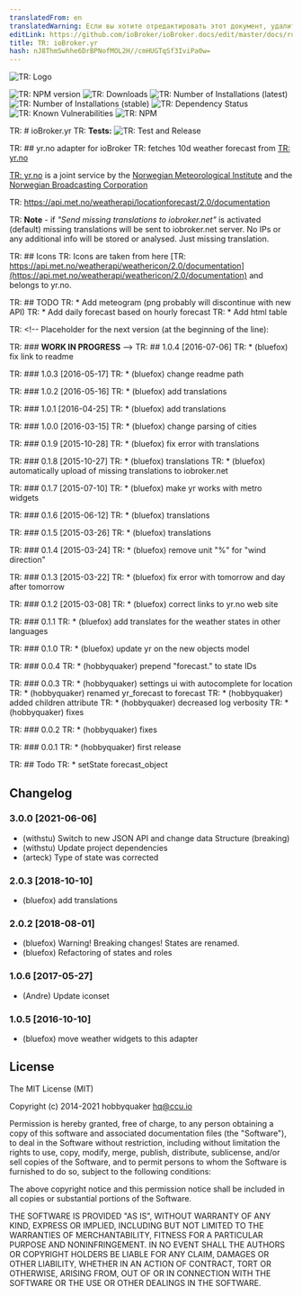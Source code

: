 ```yaml
---
translatedFrom: en
translatedWarning: Если вы хотите отредактировать этот документ, удалите поле «translationFrom», в противном случае этот документ будет снова автоматически переведен
editLink: https://github.com/ioBroker/ioBroker.docs/edit/master/docs/ru/adapterref/iobroker.yr/README.md
title: TR: ioBroker.yr
hash: nJ8ThmSwhhe6DrBPNofMOL2H//cmHUGTqSf3IviPa0w=
---
```

![TR: Logo](../../../en/adapterref/iobroker.yr/admin/yr.png)

![TR: NPM version](http://img.shields.io/npm/v/iobroker.yr.svg)
![TR: Downloads](https://img.shields.io/npm/dm/iobroker.yr.svg)
![TR: Number of Installations (latest)](http://iobroker.live/badges/yr-installed.svg)
![TR: Number of Installations (stable)](http://iobroker.live/badges/yr-stable.svg)
![TR: Dependency Status](https://img.shields.io/david/ioBroker/iobroker.yr.svg)
![TR: Known Vulnerabilities](https://snyk.io/test/github/ioBroker/ioBroker.yr/badge.svg)
![TR: NPM](https://nodei.co/npm/iobroker.yr.png?downloads=true)

TR: # ioBroker.yr
TR: **Tests:** ![TR: Test and Release](https://github.com/ioBroker/ioBroker.met/workflows/Test%20and%20Release/badge.svg)

TR: ## yr.no adapter for ioBroker
TR: fetches 10d weather forecast from [TR: yr.no](yr.no)

[TR: yr.no](yr.no) is a joint service by the [Norwegian Meteorological Institute](met.no) and the [Norwegian Broadcasting Corporation](nrk.no)

TR: https://api.met.no/weatherapi/locationforecast/2.0/documentation

TR: **Note** - if _"Send missing translations to iobroker.net"_ is activated (default) missing translations will be sent to iobroker.net server. No IPs or any additional info will be stored or analysed. Just missing translation.

TR: ## Icons
TR: Icons are taken from here [TR: https://api.met.no/weatherapi/weathericon/2.0/documentation](https://api.met.no/weatherapi/weathericon/2.0/documentation) and belongs to yr.no.

TR: ## TODO
TR: * Add meteogram (png probably will discontinue with new API)
TR: * Add daily forecast based on hourly forecast
TR: * Add html table

TR: <!-- Placeholder for the next version (at the beginning of the line):

TR: ### __WORK IN PROGRESS__ -->
TR: ## 1.0.4 [2016-07-06]
TR: * (bluefox) fix link to readme

TR: ### 1.0.3 [2016-05-17]
TR: * (bluefox) change readme path

TR: ### 1.0.2 [2016-05-16]
TR: * (bluefox) add translations

TR: ### 1.0.1 [2016-04-25]
TR: * (bluefox) add translations

TR: ### 1.0.0 [2016-03-15]
TR: * (bluefox) change parsing of cities

TR: ### 0.1.9 [2015-10-28]
TR: * (bluefox) fix error with translations

TR: ### 0.1.8 [2015-10-27]
TR: * (bluefox) translations
TR: * (bluefox) automatically upload of missing translations to iobroker.net

TR: ### 0.1.7 [2015-07-10]
TR: * (bluefox) make yr works with metro widgets

TR: ### 0.1.6 [2015-06-12]
TR: * (bluefox) translations

TR: ### 0.1.5 [2015-03-26]
TR: * (bluefox) translations

TR: ### 0.1.4 [2015-03-24]
TR: * (bluefox) remove unit "%" for "wind direction"

TR: ### 0.1.3 [2015-03-22]
TR: * (bluefox) fix error with tomorrow and day after tomorrow

TR: ### 0.1.2 [2015-03-08]
TR: * (bluefox) correct links to yr.no web site

TR: ### 0.1.1
TR: * (bluefox) add translates for the weather states in other languages

TR: ### 0.1.0
TR: * (bluefox) update yr on the new objects model

TR: ### 0.0.4
TR: * (hobbyquaker) prepend "forecast." to state IDs

TR: ### 0.0.3
TR: * (hobbyquaker) settings ui with autocomplete for location
TR: * (hobbyquaker) renamed yr_forecast to forecast
TR: * (hobbyquaker) added children attribute
TR: * (hobbyquaker) decreased log verbosity
TR: * (hobbyquaker) fixes

TR: ### 0.0.2
TR: * (hobbyquaker) fixes

TR: ### 0.0.1
TR: * (hobbyquaker) first release

TR: ## Todo
TR: * setState forecast_object

## Changelog

### 3.0.0 [2021-06-06]
* (withstu) Switch to new JSON API and change data Structure (breaking)
* (withstu) Update project dependencies
* (arteck) Type of state was corrected  

### 2.0.3 [2018-10-10]
* (bluefox) add translations

### 2.0.2 [2018-08-01]
* (bluefox) Warning! Breaking changes! States are renamed.
* (bluefox) Refactoring of states and roles

### 1.0.6 [2017-05-27]
* (Andre) Update iconset

### 1.0.5 [2016-10-10]
* (bluefox) move weather widgets to this adapter

## License
The MIT License (MIT)

Copyright (c) 2014-2021 hobbyquaker <hq@ccu.io>

Permission is hereby granted, free of charge, to any person obtaining a copy
of this software and associated documentation files (the "Software"), to deal
in the Software without restriction, including without limitation the rights
to use, copy, modify, merge, publish, distribute, sublicense, and/or sell
copies of the Software, and to permit persons to whom the Software is
furnished to do so, subject to the following conditions:

The above copyright notice and this permission notice shall be included in all
copies or substantial portions of the Software.

THE SOFTWARE IS PROVIDED "AS IS", WITHOUT WARRANTY OF ANY KIND, EXPRESS OR
IMPLIED, INCLUDING BUT NOT LIMITED TO THE WARRANTIES OF MERCHANTABILITY,
FITNESS FOR A PARTICULAR PURPOSE AND NONINFRINGEMENT. IN NO EVENT SHALL THE
AUTHORS OR COPYRIGHT HOLDERS BE LIABLE FOR ANY CLAIM, DAMAGES OR OTHER
LIABILITY, WHETHER IN AN ACTION OF CONTRACT, TORT OR OTHERWISE, ARISING FROM,
OUT OF OR IN CONNECTION WITH THE SOFTWARE OR THE USE OR OTHER DEALINGS IN THE
SOFTWARE.